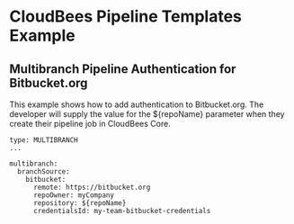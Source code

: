 # CloudBees Pipeline Templates Example
## Multibranch Pipeline Authentication for Bitbucket.org

This example shows how to add authentication to Bitbucket.org. The developer will supply the value for the ${repoName} parameter when they create their pipeline job in CloudBees Core.

````
type: MULTIBRANCH
...

multibranch:
  branchSource:
    bitbucket:
      remote: https://bitbucket.org
      repoOwner: myCompany
      repository: ${repoName}
      credentialsId: my-team-bitbucket-credentials
````